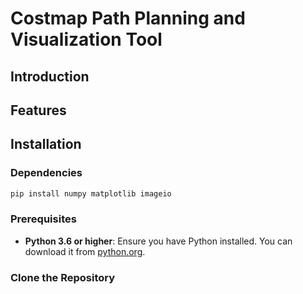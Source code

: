 # Costmap Path Planning and Visualization Tool


## Introduction



## Features


## Installation

### Dependencies
```bash
pip install numpy matplotlib imageio
```

### Prerequisites

- **Python 3.6 or higher**: Ensure you have Python installed. You can download it from [python.org](https://www.python.org/downloads/).

### Clone the Repository

```bash
